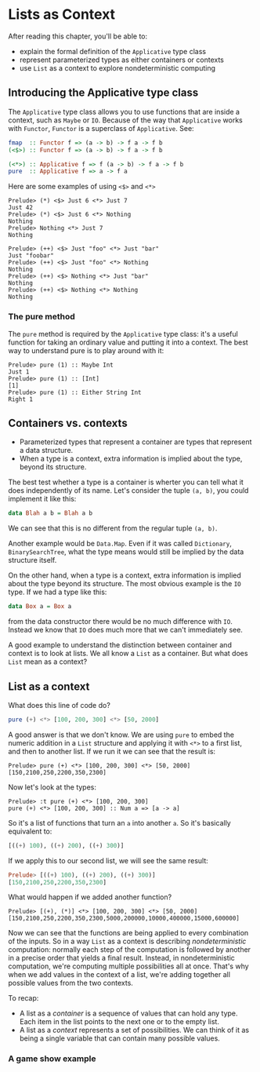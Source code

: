 # Lists as Context

After reading this chapter, you'll be able to:

- explain the formal definition of the `Applicative` type class
- represent parameterized types as either containers or contexts
- use `List` as a context to explore nondeterministic computing

## Introducing the Applicative type class

The `Applicative` type class allows you to use functions that are inside a
context, such as `Maybe` or `IO`. Because of the way that `Applicative`
works with `Functor`, `Functor` is a superclass of `Applicative`. See:

```haskell
fmap  :: Functor f => (a -> b) -> f a -> f b
(<$>) :: Functor f => (a -> b) -> f a -> f b

(<*>) :: Applicative f => f (a -> b) -> f a -> f b
pure  :: Applicative f => a -> f a
```

Here are some examples of using `<$>` and `<*>`

```
Prelude> (*) <$> Just 6 <*> Just 7
Just 42
Prelude> (*) <$> Just 6 <*> Nothing
Nothing
Prelude> Nothing <*> Just 7
Nothing

Prelude> (++) <$> Just "foo" <*> Just "bar"
Just "foobar"
Prelude> (++) <$> Just "foo" <*> Nothing
Nothing
Prelude> (++) <$> Nothing <*> Just "bar"
Nothing
Prelude> (++) <$> Nothing <*> Nothing
Nothing
```

### The pure method

The `pure` method is required by the `Applicative` type class: it's a
useful function for taking an ordinary value and putting it into a context.
The best way to understand pure is to play around with it:

```
Prelude> pure (1) :: Maybe Int
Just 1
Prelude> pure (1) :: [Int]
[1]
Prelude> pure (1) :: Either String Int
Right 1
```

## Containers vs. contexts

- Parameterized types that represent a container are types that represent a
  data structure.
- When a type is a context, extra information is implied about the type,
  beyond its structure.

The best test whether a type is a container is wherter you can tell what it
does independently of its name. Let's consider the tuple `(a, b)`, you could implement it like this:

```haskell
data Blah a b = Blah a b
```

We can see that this is no different from the regular tuple `(a, b)`.

Another example would be `Data.Map`. Even if it was called `Dictionary`,
`BinarySearchTree`, what the type means would still be implied by the data
structure itself.

On the other hand, when a type is a context, extra information is implied
about the type beyond its structure. The most obvious example is the `IO`
type. If we had a type like this:

```haskell
data Box a = Box a
```

from the data constructor there would be no much difference with `IO`.
Instead we know that `IO` does much more that we can't immediately see.

A good example to understand the distinction between container and context
is to look at lists. We all know a `List` as a container. But what does
`List` mean as a context?

## List as a context

What does this line of code do?

```haskell
pure (+) <*> [100, 200, 300] <*> [50, 2000]
```

A good answer is that we don't know. We are using `pure` to embed the
numeric addition in a `List` structure and applying it with `<*>` to
a first list, and then to another list. If we run it we can see that the
result is:

```
Prelude> pure (+) <*> [100, 200, 300] <*> [50, 2000]
[150,2100,250,2200,350,2300]
```

Now let's look at the types:

```
Prelude> :t pure (+) <*> [100, 200, 300]
pure (+) <*> [100, 200, 300] :: Num a => [a -> a]
```

So it's a list of functions that turn an `a` into another `a`. So it's
basically equivalent to:

```haskell
[((+) 100), ((+) 200), ((+) 300)]
```

If we apply this to our second list, we will see the same result:

```haskell
Prelude> [((+) 100), ((+) 200), ((+) 300)]
[150,2100,250,2200,350,2300]
```

What would happen if we added another function?

```
Prelude> [(+), (*)] <*> [100, 200, 300] <*> [50, 2000]
[150,2100,250,2200,350,2300,5000,200000,10000,400000,15000,600000]
```

Now we can see that the functions are being applied to every combination of
the inputs. So in a way `List` as a context is describing
_nondeterministic_ computation: normally each step of the computation is
followed by another in a precise order that yields a final result. Instead,
in nondeterministic computation, we're computing multiple possibilities all
at once. That's why when we add values in the context of a list, we're
adding together all possible values from the two contexts.

To recap:

- A list as a _container_ is a sequence of values that can hold any type.
  Each item in the list points to the next one or to the empty list.
- A list as a _context_ represents a set of possibilities. We can think of
  it as being a single variable that can contain many possible values.

### A game show example
